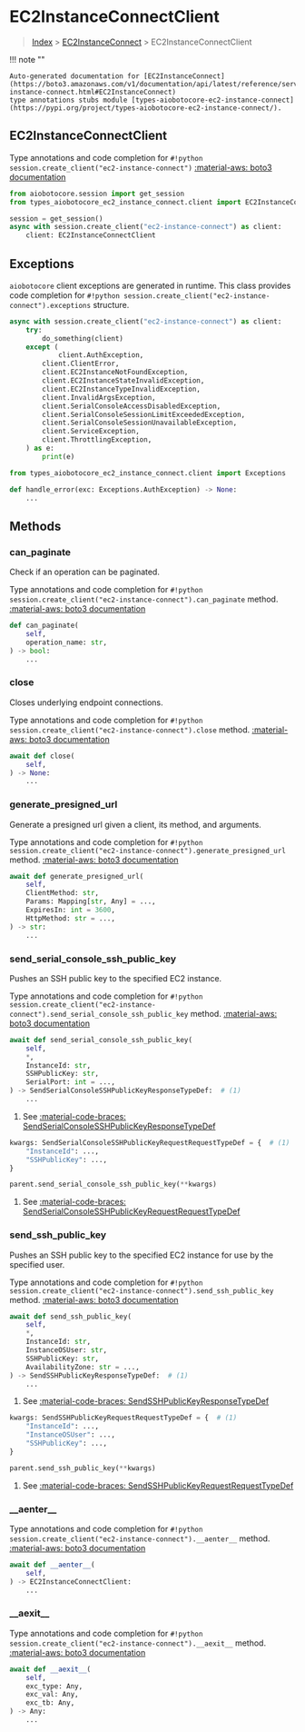 # EC2InstanceConnectClient

> [Index](../README.md) > [EC2InstanceConnect](./README.md) > EC2InstanceConnectClient

!!! note ""

    Auto-generated documentation for [EC2InstanceConnect](https://boto3.amazonaws.com/v1/documentation/api/latest/reference/services/ec2-instance-connect.html#EC2InstanceConnect)
    type annotations stubs module [types-aiobotocore-ec2-instance-connect](https://pypi.org/project/types-aiobotocore-ec2-instance-connect/).

## EC2InstanceConnectClient

Type annotations and code completion for `#!python session.create_client("ec2-instance-connect")`
[:material-aws: boto3 documentation](https://boto3.amazonaws.com/v1/documentation/api/latest/reference/services/ec2-instance-connect.html#EC2InstanceConnect.Client)

```python title="Usage example"
from aiobotocore.session import get_session
from types_aiobotocore_ec2_instance_connect.client import EC2InstanceConnectClient

session = get_session()
async with session.create_client("ec2-instance-connect") as client:
    client: EC2InstanceConnectClient
```

## Exceptions


`aiobotocore` client exceptions are generated in runtime.
This class provides code completion for `#!python session.create_client("ec2-instance-connect").exceptions` structure.

```python title="Usage example"
async with session.create_client("ec2-instance-connect") as client:
    try:
        do_something(client)
    except (
            client.AuthException,
        client.ClientError,
        client.EC2InstanceNotFoundException,
        client.EC2InstanceStateInvalidException,
        client.EC2InstanceTypeInvalidException,
        client.InvalidArgsException,
        client.SerialConsoleAccessDisabledException,
        client.SerialConsoleSessionLimitExceededException,
        client.SerialConsoleSessionUnavailableException,
        client.ServiceException,
        client.ThrottlingException,
    ) as e:
        print(e)
```

```python title="Type checking example"
from types_aiobotocore_ec2_instance_connect.client import Exceptions

def handle_error(exc: Exceptions.AuthException) -> None:
    ...
```


## Methods


### can\_paginate

Check if an operation can be paginated.

Type annotations and code completion for `#!python session.create_client("ec2-instance-connect").can_paginate` method.
[:material-aws: boto3 documentation](https://boto3.amazonaws.com/v1/documentation/api/latest/reference/services/ec2-instance-connect.html#EC2InstanceConnect.Client.can_paginate)

```python title="Method definition"
def can_paginate(
    self,
    operation_name: str,
) -> bool:
    ...
```


### close

Closes underlying endpoint connections.

Type annotations and code completion for `#!python session.create_client("ec2-instance-connect").close` method.
[:material-aws: boto3 documentation](https://boto3.amazonaws.com/v1/documentation/api/latest/reference/services/ec2-instance-connect.html#EC2InstanceConnect.Client.close)

```python title="Method definition"
await def close(
    self,
) -> None:
    ...
```


### generate\_presigned\_url

Generate a presigned url given a client, its method, and arguments.

Type annotations and code completion for `#!python session.create_client("ec2-instance-connect").generate_presigned_url` method.
[:material-aws: boto3 documentation](https://boto3.amazonaws.com/v1/documentation/api/latest/reference/services/ec2-instance-connect.html#EC2InstanceConnect.Client.generate_presigned_url)

```python title="Method definition"
await def generate_presigned_url(
    self,
    ClientMethod: str,
    Params: Mapping[str, Any] = ...,
    ExpiresIn: int = 3600,
    HttpMethod: str = ...,
) -> str:
    ...
```


### send\_serial\_console\_ssh\_public\_key

Pushes an SSH public key to the specified EC2 instance.

Type annotations and code completion for `#!python session.create_client("ec2-instance-connect").send_serial_console_ssh_public_key` method.
[:material-aws: boto3 documentation](https://boto3.amazonaws.com/v1/documentation/api/latest/reference/services/ec2-instance-connect.html#EC2InstanceConnect.Client.send_serial_console_ssh_public_key)

```python title="Method definition"
await def send_serial_console_ssh_public_key(
    self,
    *,
    InstanceId: str,
    SSHPublicKey: str,
    SerialPort: int = ...,
) -> SendSerialConsoleSSHPublicKeyResponseTypeDef:  # (1)
    ...
```

1. See [:material-code-braces: SendSerialConsoleSSHPublicKeyResponseTypeDef](./type_defs.md#sendserialconsolesshpublickeyresponsetypedef) 


```python title="Usage example with kwargs"
kwargs: SendSerialConsoleSSHPublicKeyRequestRequestTypeDef = {  # (1)
    "InstanceId": ...,
    "SSHPublicKey": ...,
}

parent.send_serial_console_ssh_public_key(**kwargs)
```

1. See [:material-code-braces: SendSerialConsoleSSHPublicKeyRequestRequestTypeDef](./type_defs.md#sendserialconsolesshpublickeyrequestrequesttypedef) 

### send\_ssh\_public\_key

Pushes an SSH public key to the specified EC2 instance for use by the specified
user.

Type annotations and code completion for `#!python session.create_client("ec2-instance-connect").send_ssh_public_key` method.
[:material-aws: boto3 documentation](https://boto3.amazonaws.com/v1/documentation/api/latest/reference/services/ec2-instance-connect.html#EC2InstanceConnect.Client.send_ssh_public_key)

```python title="Method definition"
await def send_ssh_public_key(
    self,
    *,
    InstanceId: str,
    InstanceOSUser: str,
    SSHPublicKey: str,
    AvailabilityZone: str = ...,
) -> SendSSHPublicKeyResponseTypeDef:  # (1)
    ...
```

1. See [:material-code-braces: SendSSHPublicKeyResponseTypeDef](./type_defs.md#sendsshpublickeyresponsetypedef) 


```python title="Usage example with kwargs"
kwargs: SendSSHPublicKeyRequestRequestTypeDef = {  # (1)
    "InstanceId": ...,
    "InstanceOSUser": ...,
    "SSHPublicKey": ...,
}

parent.send_ssh_public_key(**kwargs)
```

1. See [:material-code-braces: SendSSHPublicKeyRequestRequestTypeDef](./type_defs.md#sendsshpublickeyrequestrequesttypedef) 

### \_\_aenter\_\_



Type annotations and code completion for `#!python session.create_client("ec2-instance-connect").__aenter__` method.
[:material-aws: boto3 documentation](https://boto3.amazonaws.com/v1/documentation/api/latest/reference/services/ec2-instance-connect.html#EC2InstanceConnect.Client.__aenter__)

```python title="Method definition"
await def __aenter__(
    self,
) -> EC2InstanceConnectClient:
    ...
```


### \_\_aexit\_\_



Type annotations and code completion for `#!python session.create_client("ec2-instance-connect").__aexit__` method.
[:material-aws: boto3 documentation](https://boto3.amazonaws.com/v1/documentation/api/latest/reference/services/ec2-instance-connect.html#EC2InstanceConnect.Client.__aexit__)

```python title="Method definition"
await def __aexit__(
    self,
    exc_type: Any,
    exc_val: Any,
    exc_tb: Any,
) -> Any:
    ...
```





